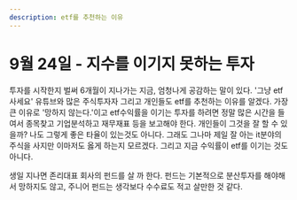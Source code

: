 ```yaml
---
description: etf를 추천하는 이유
---
```


# 9월 24일 - 지수를 이기지 못하는 투자

투자를 시작한지 벌써 6개월이 지나가는 지금, 엄청나게 공감하는 말이 있다. '그냥 etf 사세요' 유튜브와 많은 주식투자자 그리고 개인들도 etf를 추천하는 이유를 알겠다. 가장큰 이유로 '망하지 않는다.'이고 etf수익률을 이기는 투자를 하려면 정말 많은 시간을 들여서 종목찾고 기업분석하고 재무재표 등을 보고해야 한다. 개인들이 그것을 잘 할 수 있을까? 나도 그렇게 좋은 타율이 있는것도 아니다. 그래도 그나마 제일 잘 아는 it분야의 주식을 사지만 이마저도 옳게 하는지 모르겠다. 그리고 지금 수익률이 etf를 이기는 것도 아니다.

생일 지나면 존리대표 회사의 펀드를 살 까 한다. 펀드는 기본적으로 분산투자를 해야해서 망하지도 않고, 주니어 펀드는 생각보다 수수료도 적고 살만한 것 같다.



